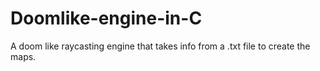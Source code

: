 # Doomlike-engine-in-C
A doom like raycasting engine that takes info from a .txt file to create the maps.
